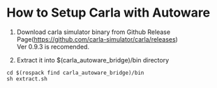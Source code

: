 # How to Setup Carla with Autoware

1. Download carla simulator binary from Github Release Page(https://github.com/carla-simulator/carla/releases)  
Ver 0.9.3 is recomended.  

2. Extract it into $(carla_autoware_bridge)/bin directory  

```
cd $(rospack find carla_autoware_bridge)/bin
sh extract.sh
```